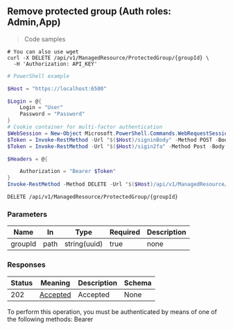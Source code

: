 
## Remove protected group (Auth roles: Admin,App)

<a id="opIdDeleteProtectedGroup"></a>

> Code samples

```shell
# You can also use wget
curl -X DELETE /api/v1/ManagedResource/ProtectedGroup/{groupId} \
  -H 'Authorization: API_KEY'

```

```powershell
# PowerShell example

$Host = "https://localhost:6500"

$Login = @{
    Login = "User"
    Password = "Password"
}
# Cookie container for multi-factor authentication
$WebSession = New-Object Microsoft.PowerShell.Commands.WebRequestSession
$Token = Invoke-RestMethod -Url "$($Host)/signinBody" -Method POST -Body (ConvertTo-Json $Login) -WebRequestSession $WebSession
$Token = Invoke-RestMethod -Url "$($Host)/sigin2fa" -Method Post -Body $MfaCode -Headers @{Authorization: "Bearer $Token"} -WebRequestSession $WebSession

$Headers = @{

    Authorization = "Bearer $Token"
}
Invoke-RestMethod -Method DELETE -Url "$($Host)/api/v1/ManagedResource/ProtectedGroup/{groupId} -Headers $Headers
```

`DELETE /api/v1/ManagedResource/ProtectedGroup/{groupId}`

<h3 id="remove-protected-group-(auth-roles:-admin,app)-parameters">Parameters</h3>

|Name|In|Type|Required|Description|
|---|---|---|---|---|
|groupId|path|string(uuid)|true|none|

<h3 id="remove-protected-group-(auth-roles:-admin,app)-responses">Responses</h3>

|Status|Meaning|Description|Schema|
|---|---|---|---|
|202|[Accepted](https://tools.ietf.org/html/rfc7231#section-6.3.3)|Accepted|None|

<aside class="warning">
To perform this operation, you must be authenticated by means of one of the following methods:
Bearer
</aside>


